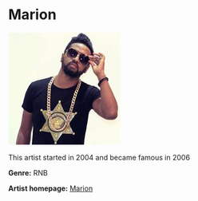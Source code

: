 # Marion

 ![photo of Marion](marion.JPG)

This artist started in 2004 and became famous in 2006

**Genre:** RNB

**Artist homepage:** [Marion](te-in.facebook.com)


